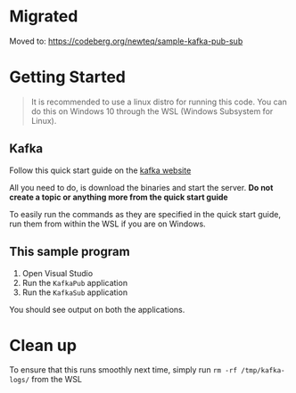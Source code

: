 # Migrated

Moved to: https://codeberg.org/newteq/sample-kafka-pub-sub

# Getting Started

> It is recommended to use a linux distro for running this code. You can do this on Windows 10 through the WSL (Windows Subsystem for Linux).

## Kafka

Follow this quick start guide on the [kafka website](https://kafka.apache.org/quickstart)

All you need to do, is download the binaries and start the server. **Do not create a topic or anything more from the quick start guide**

To easily run the commands as they are specified in the quick start guide, run them from within the WSL if you are on Windows.

## This sample program

1. Open Visual Studio
2. Run the `KafkaPub` application
3. Run the `KafkaSub` application

You should see output on both the applications.

# Clean up

To ensure that this runs smoothly next time, simply run `rm -rf /tmp/kafka-logs/` from the WSL

